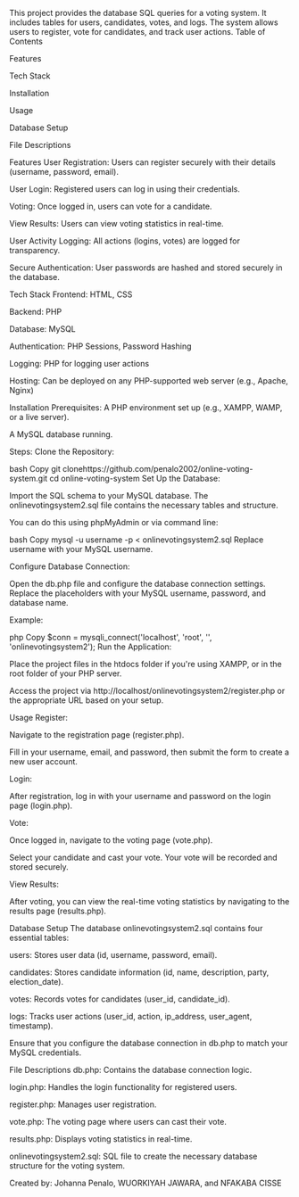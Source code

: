 This project provides the database SQL queries for a voting system. It includes tables for users, candidates, votes, and logs. The system allows users to register, vote for candidates, and track user actions.
Table of Contents

Features

Tech Stack

Installation

Usage

Database Setup

File Descriptions

Features
User Registration: Users can register securely with their details (username, password, email).

User Login: Registered users can log in using their credentials.

Voting: Once logged in, users can vote for a candidate.

View Results: Users can view voting statistics in real-time.

User Activity Logging: All actions (logins, votes) are logged for transparency.

Secure Authentication: User passwords are hashed and stored securely in the database.

Tech Stack
Frontend: HTML, CSS

Backend: PHP

Database: MySQL

Authentication: PHP Sessions, Password Hashing

Logging: PHP for logging user actions

Hosting: Can be deployed on any PHP-supported web server (e.g., Apache, Nginx)

Installation
Prerequisites:
A PHP environment set up (e.g., XAMPP, WAMP, or a live server).

A MySQL database running.

Steps:
Clone the Repository:

bash
Copy
git clonehttps://github.com/penalo2002/online-voting-system.git
cd online-voting-system
Set Up the Database:

Import the SQL schema to your MySQL database. The onlinevotingsystem2.sql file contains the necessary tables and structure.

You can do this using phpMyAdmin or via command line:

bash
Copy
mysql -u username -p < onlinevotingsystem2.sql
Replace username with your MySQL username.

Configure Database Connection:

Open the db.php file and configure the database connection settings. Replace the placeholders with your MySQL username, password, and database name.

Example:

php
Copy
$conn = mysqli_connect('localhost', 'root', '', 'onlinevotingsystem2');
Run the Application:

Place the project files in the htdocs folder if you're using XAMPP, or in the root folder of your PHP server.

Access the project via http://localhost/onlinevotingsystem2/register.php or the appropriate URL based on your setup.

Usage
Register:

Navigate to the registration page (register.php).

Fill in your username, email, and password, then submit the form to create a new user account.

Login:

After registration, log in with your username and password on the login page (login.php).

Vote:

Once logged in, navigate to the voting page (vote.php).

Select your candidate and cast your vote. Your vote will be recorded and stored securely.

View Results:

After voting, you can view the real-time voting statistics by navigating to the results page (results.php).

Database Setup
The database onlinevotingsystem2.sql contains four essential tables:

users: Stores user data (id, username, password, email).

candidates: Stores candidate information (id, name, description, party, election_date).

votes: Records votes for candidates (user_id, candidate_id).

logs: Tracks user actions (user_id, action, ip_address, user_agent, timestamp).

Ensure that you configure the database connection in db.php to match your MySQL credentials.

File Descriptions
db.php: Contains the database connection logic.

login.php: Handles the login functionality for registered users.

register.php: Manages user registration.

vote.php: The voting page where users can cast their vote.

results.php: Displays voting statistics in real-time.

onlinevotingsystem2.sql: SQL file to create the necessary database structure for the voting system.





Created by: Johanna Penalo, WUORKIYAH JAWARA, and NFAKABA CISSE 
